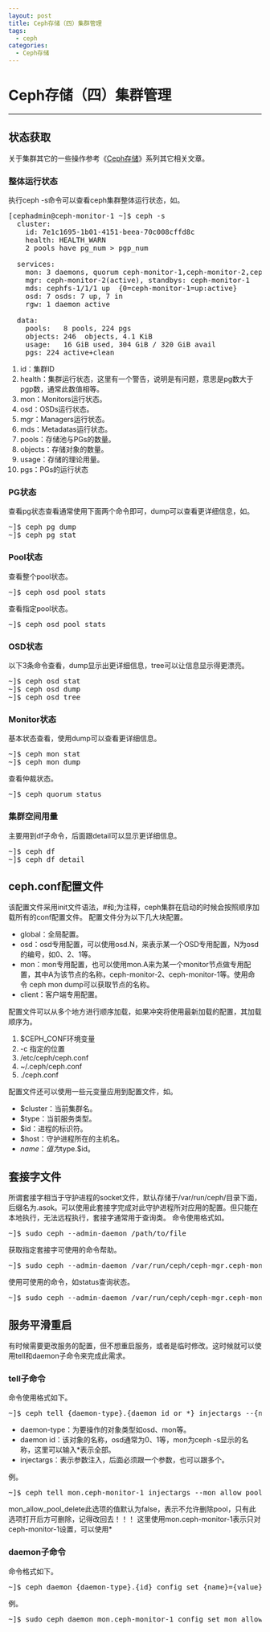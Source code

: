 ```yaml
---
layout: post
title: Ceph存储（四）集群管理
tags: 
  - ceph
categories:
  - Ceph存储
---
```

# Ceph存储（四）集群管理
---
## 状态获取
关于集群其它的一些操作参考《[Ceph存储](https://www.linux-note.cn/?cat=48)》系列其它相关文章。
### 整体运行状态
执行ceph -s命令可以查看ceph集群整体运行状态，如。

<pre>
[cephadmin@ceph-monitor-1 ~]$ ceph -s
  cluster:
    id: 7e1c1695-1b01-4151-beea-70c008cffd8c
    health: HEALTH_WARN
    2 pools have pg_num > pgp_num
 
  services:
    mon: 3 daemons, quorum ceph-monitor-1,ceph-monitor-2,ceph-monitor-3
    mgr: ceph-monitor-2(active), standbys: ceph-monitor-1
    mds: cephfs-1/1/1 up  {0=ceph-monitor-1=up:active}
    osd: 7 osds: 7 up, 7 in
    rgw: 1 daemon active
 
  data:
    pools:   8 pools, 224 pgs
    objects: 246  objects, 4.1 KiB
    usage:   16 GiB used, 304 GiB / 320 GiB avail
    pgs: 224 active+clean
</pre>
  1. id：集群ID
  2. health：集群运行状态，这里有一个警告，说明是有问题，意思是pg数大于pgp数，通常此数值相等。
  3. mon：Monitors运行状态。
  4. osd：OSDs运行状态。
  5. mgr：Managers运行状态。
  6. mds：Metadatas运行状态。
  7. pools：存储池与PGs的数量。
  8. objects：存储对象的数量。
  9. usage：存储的理论用量。 
  10. pgs：PGs的运行状态
### PG状态
查看pg状态查看通常使用下面两个命令即可，dump可以查看更详细信息，如。

<pre>
~]$ ceph pg dump
~]$ ceph pg stat
</pre>
### Pool状态
查看整个pool状态。

<pre>
~]$ ceph osd pool stats
</pre>
查看指定pool状态。

<pre>
~]$ ceph osd pool stats <pool name>
</pre>
### OSD状态
以下3条命令查看，dump显示出更详细信息，tree可以让信息显示得更漂亮。

<pre>
~]$ ceph osd stat
~]$ ceph osd dump
~]$ ceph osd tree
</pre>
### Monitor状态
基本状态查看，使用dump可以查看更详细信息。

<pre>
~]$ ceph mon stat
~]$ ceph mon dump
</pre>
查看仲裁状态。

<pre>
~]$ ceph quorum_status
</pre>
### 集群空间用量
主要用到df子命令，后面跟detail可以显示更详细信息。 

<pre>
~]$ ceph df
~]$ ceph df detail
</pre>
## ceph.conf配置文件
该配置文件采用init文件语法，#和;为注释，ceph集群在启动的时候会按照顺序加载所有的conf配置文件。
配置文件分为以下几大块配置。
  * global：全局配置。
  * osd：osd专用配置，可以使用osd.N，来表示某一个OSD专用配置，N为osd的编号，如0、2、1等。
  * mon：mon专用配置，也可以使用mon.A来为某一个monitor节点做专用配置，其中A为该节点的名称，ceph-monitor-2、ceph-monitor-1等。使用命令 ceph mon dump可以获取节点的名称。
  * client：客户端专用配置。

配置文件可以从多个地方进行顺序加载，如果冲突将使用最新加载的配置，其加载顺序为。
  1. $CEPH_CONF环境变量
  2. -c 指定的位置
  3. /etc/ceph/ceph.conf
  4. ~/.ceph/ceph.conf
  5. ./ceph.conf 

配置文件还可以使用一些元变量应用到配置文件，如。
  * $cluster：当前集群名。
  * $type：当前服务类型。
  * $id：进程的标识符。
  * $host：守护进程所在的主机名。
  * $name：值为$type.$id。 
## 套接字文件
所谓套接字相当于守护进程的socket文件，默认存储于/var/run/ceph/目录下面，后缀名为.asok。可以使用此套接字完成对此守护进程所对应用的配置。但只能在本地执行，无法远程执行，套接字通常用于查询类。 
命令使用格式如。

<pre>
~]$ sudo ceph --admin-daemon /path/to/file <COMMAND>
</pre>
获取指定套接字可使用的命令帮助。

<pre>
~]$ sudo ceph --admin-daemon /var/run/ceph/ceph-mgr.ceph-monitor-1.asok help
</pre>
使用可使用的命令，如status查询状态。

<pre>
~]$ sudo ceph --admin-daemon /var/run/ceph/ceph-mgr.ceph-monitor-1.asok status
</pre>
## 服务平滑重启
有时候需要更改服务的配置，但不想重启服务，或者是临时修改。这时候就可以使用tell和daemon子命令来完成此需求。
### tell子命令
命令使用格式如下。

<pre>
~]$ ceph tell {daemon-type}.{daemon id or *} injectargs --{name}={value} [--{name}={value}]
</pre>
  * daemon-type：为要操作的对象类型如osd、mon等。
  * daemon id：该对象的名称，osd通常为0、1等，mon为ceph -s显示的名称，这里可以输入*表示全部。
  * injectargs：表示参数注入，后面必须跟一个参数，也可以跟多个。

例。

<pre>
~]$ ceph tell mon.ceph-monitor-1 injectargs --mon_allow_pool_delete=true
</pre>
mon_allow_pool_delete此选项的值默认为false，表示不允许删除pool，只有此选项打开后方可删除，记得改回去！！！
这里使用mon.ceph-monitor-1表示只对ceph-monitor-1设置，可以使用*
### daemon子命令
命令格式如下。

<pre>
~]$ ceph daemon {daemon-type}.{id} config set {name}={value}
</pre>
例。

<pre>
~]$ sudo ceph daemon mon.ceph-monitor-1 config set mon_allow_pool_delete false
</pre>
